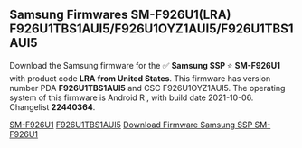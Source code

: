 <h2>Samsung Firmwares SM-F926U1(LRA) F926U1TBS1AUI5/F926U1OYZ1AUI5/F926U1TBS1AUI5</h2>
Download the Samsung firmware for the ✅ <strong>Samsung SSP </strong> ⭐ <strong>SM-F926U1</strong> with product code <strong>LRA</strong> <strong> from United States</strong>. This firmware has version number PDA <strong>F926U1TBS1AUI5</strong> and CSC F926U1OYZ1AUI5. The operating system of this firmware is Android R , with build date 2021-10-06. Changelist <strong>22440364</strong>.


[SM-F926U1](https://samfirm.shop/samsung/model/SM-F926U1)
[F926U1TBS1AUI5](https://samfirm.shop/samsung/pda/F926U1TBS1AUI5)
[Download Firmware Samsung SSP SM-F926U1](https://samfirm.shop/samsung/firmware/462932)
